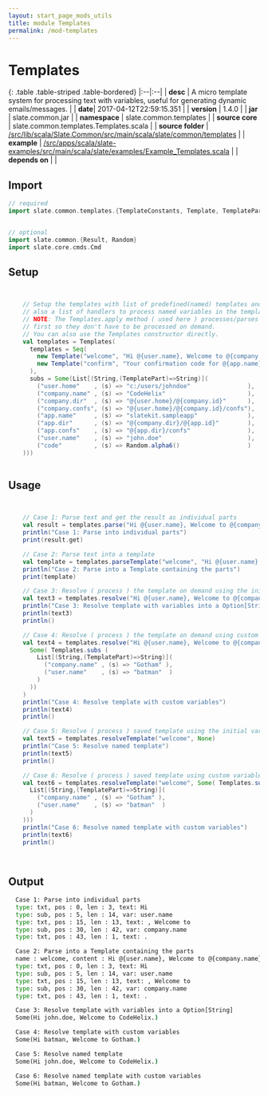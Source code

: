 ```yaml
---
layout: start_page_mods_utils
title: module Templates
permalink: /mod-templates
---
```


# Templates

{: .table .table-striped .table-bordered}
|:--|:--|
| **desc** | A micro template system for processing text with variables, useful for generating dynamic emails/messages. | 
| **date**| 2017-04-12T22:59:15.351 |
| **version** | 1.4.0  |
| **jar** | slate.common.jar  |
| **namespace** | slate.common.templates  |
| **source core** | slate.common.templates.Templates.scala  |
| **source folder** | [/src/lib/scala/Slate.Common/src/main/scala/slate/common/templates](https://github.com/code-helix/slatekit/tree/master/src/lib/scala/Slate.Common/src/main/scala/slate/common/templates)  |
| **example** | [/src/apps/scala/slate-examples/src/main/scala/slate/examples/Example_Templates.scala](https://github.com/code-helix/slatekit/tree/master/src/apps/scala/slate-examples/src/main/scala/slate/examples/Example_Templates.scala) |
| **depends on** |   |

## Import
```scala 
// required 
import slate.common.templates.{TemplateConstants, Template, TemplatePart, Templates}


// optional 
import slate.common.{Result, Random}
import slate.core.cmds.Cmd


```

## Setup
```scala


    // Setup the templates with list of predefined(named) templates and
    // also a list of handlers to process named variables in the templates.
    // NOTE: The Templates.apply method ( used here ) processes/parses the templates
    // first so they don't have to be processed on demand.
    // You can also use the Templates constructor directly.
    val templates = Templates(
      templates = Seq(
        new Template("welcome", "Hi @{user.name}, Welcome to @{company.name}."),
        new Template("confirm", "Your confirmation code for @{app.name} is @{code}.")
      ),
      subs = Some(List[(String,(TemplatePart)=>String)](
        ("user.home"    , (s) => "c:/users/johndoe"                ),
        ("company.name" , (s) => "CodeHelix"                       ),
        ("company.dir"  , (s) => "@{user.home}/@{company.id}"      ),
        ("company.confs", (s) => "@{user.home}/@{company.id}/confs"),
        ("app.name"     , (s) => "slatekit.sampleapp"              ),
        ("app.dir"      , (s) => "@{company.dir}/@{app.id}"        ),
        ("app.confs"    , (s) => "@{app.dir}/confs"                ),
        ("user.name"    , (s) => "john.doe"                        ),
        ("code"         , (s) => Random.alpha6()                   )
    )))
    

```

## Usage
```scala


    // Case 1: Parse text and get the result as individual parts
    val result = templates.parse("Hi @{user.name}, Welcome to @{company.name}.")
    println("Case 1: Parse into individual parts")
    print(result.get)

    // Case 2: Parse text into a template
    val template = templates.parseTemplate("welcome", "Hi @{user.name}, Welcome to @{company.name}.")
    println("Case 2: Parse into a Template containing the parts")
    print(template)

    // Case 3: Resolve ( process ) the template on demand using the initial variables
    val text3 = templates.resolve("Hi @{user.name}, Welcome to @{company.name}.")
    println("Case 3: Resolve template with variables into a Option[String]")
    println(text3)
    println()

    // Case 4: Resolve ( process ) the template on demand using custom variables
    val text4 = templates.resolve("Hi @{user.name}, Welcome to @{company.name}.",
      Some( Templates.subs (
        List[(String,(TemplatePart)=>String)](
          ("company.name" , (s) => "Gotham" ),
          ("user.name"    , (s) => "batman"  )
        )
      ))
    )
    println("Case 4: Resolve template with custom variables")
    println(text4)
    println()

    // Case 5: Resolve ( process ) saved template using the initial variables
    val text5 = templates.resolveTemplate("welcome", None)
    println("Case 5: Resolve named template")
    println(text5)
    println()

    // Case 6: Resolve ( process ) saved template using custom variables
    val text6 = templates.resolveTemplate("welcome", Some( Templates.subs (
      List[(String,(TemplatePart)=>String)](
        ("company.name" , (s) => "Gotham" ),
        ("user.name"    , (s) => "batman"  )
      )
    )))
    println("Case 6: Resolve named template with custom variables")
    println(text6)
    println()

    

```


## Output

```bat
  Case 1: Parse into individual parts
  type: txt, pos : 0, len : 3, text: Hi
  type: sub, pos : 5, len : 14, var: user.name
  type: txt, pos : 15, len : 13, text: , Welcome to
  type: sub, pos : 30, len : 42, var: company.name
  type: txt, pos : 43, len : 1, text: .

  Case 2: Parse into a Template containing the parts
  name : welcome, content : Hi @{user.name}, Welcome to @{company.name}., group : None, path : None, parsed : true, valid : true, status : None
  type: txt, pos : 0, len : 3, text: Hi
  type: sub, pos : 5, len : 14, var: user.name
  type: txt, pos : 15, len : 13, text: , Welcome to
  type: sub, pos : 30, len : 42, var: company.name
  type: txt, pos : 43, len : 1, text: .

  Case 3: Resolve template with variables into a Option[String]
  Some(Hi john.doe, Welcome to CodeHelix.)

  Case 4: Resolve template with custom variables
  Some(Hi batman, Welcome to Gotham.)

  Case 5: Resolve named template
  Some(Hi john.doe, Welcome to CodeHelix.)

  Case 6: Resolve named template with custom variables
  Some(Hi batman, Welcome to Gotham.)
```
